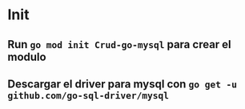 # Init

## Run `go mod init Crud-go-mysql` para crear el modulo

## Descargar el driver para mysql con `go get -u github.com/go-sql-driver/mysql`

